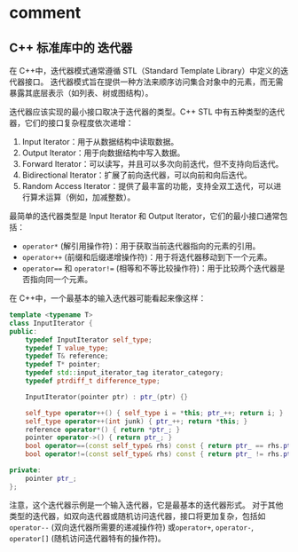 # comment

## C++ 标准库中的 迭代器

在 C++中，迭代器模式通常遵循 STL（Standard Template Library）中定义的迭代器接口。
迭代器模式旨在提供一种方法来顺序访问集合对象中的元素，而无需暴露其底层表示（如列表、树或图结构）。

迭代器应该实现的最小接口取决于迭代器的类型。C++ STL 中有五种类型的迭代器，它们的接口复杂程度依次递增：

1. Input Iterator：用于从数据结构中读取数据。
2. Output Iterator：用于向数据结构中写入数据。
3. Forward Iterator：可以读写，并且可以多次向前迭代，但不支持向后迭代。
4. Bidirectional Iterator：扩展了前向迭代器，可以向前和向后迭代。
5. Random Access Iterator：提供了最丰富的功能，支持全双工迭代，可以进行算术运算（例如，加减整数）。

最简单的迭代器类型是 Input Iterator 和 Output Iterator，它们的最小接口通常包括：

- `operator*` (解引用操作符)：用于获取当前迭代器指向的元素的引用。
- `operator++` (前缀和后缀递增操作符)：用于将迭代器移动到下一个元素。
- `operator==` 和 `operator!=` (相等和不等比较操作符)：用于比较两个迭代器是否指向同一个元素。

在 C++中，一个最基本的输入迭代器可能看起来像这样：

```cpp
template <typename T>
class InputIterator {
public:
    typedef InputIterator self_type;
    typedef T value_type;
    typedef T& reference;
    typedef T* pointer;
    typedef std::input_iterator_tag iterator_category;
    typedef ptrdiff_t difference_type;

    InputIterator(pointer ptr) : ptr_(ptr) {}

    self_type operator++() { self_type i = *this; ptr_++; return i; }    // 前缀++
    self_type operator++(int junk) { ptr_++; return *this; }             // 后缀++
    reference operator*() { return *ptr_; }
    pointer operator->() { return ptr_; }
    bool operator==(const self_type& rhs) const { return ptr_ == rhs.ptr_; }
    bool operator!=(const self_type& rhs) const { return ptr_ != rhs.ptr_; }

private:
    pointer ptr_;
};
```

注意，这个迭代器示例是一个输入迭代器，它是最基本的迭代器形式。
对于其他类型的迭代器，如双向迭代器或随机访问迭代器，接口将更加复杂，包括如`operator--` (双向迭代器所需要的递减操作符)
或`operator+`, `operator-`, `operator[]` (随机访问迭代器特有的操作符)。
